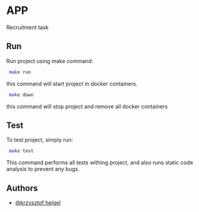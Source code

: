 # APP

Recruitment task

## Run

Run project using make command:

```bash  
 make run  
```  
this command will start project in docker containers.

```bash  
 make down  
```  
this command will stop project and remove all docker containers

## Test
To test project, simply run:
```bash  
 make test  
```  
This command performs all tests withing project, and also runs static code analysis to prevent any bugs.

## Authors

- [@krzysztof heigel](https://github.com/kfheigel)
